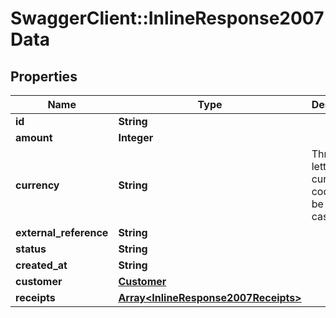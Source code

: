 # SwaggerClient::InlineResponse2007Data

## Properties
Name | Type | Description | Notes
------------ | ------------- | ------------- | -------------
**id** | **String** |  | [optional] 
**amount** | **Integer** |  | [optional] 
**currency** | **String** | Three-letter ISO currency code. Must be upper-case | [optional] 
**external_reference** | **String** |  | [optional] 
**status** | **String** |  | [optional] 
**created_at** | **String** |  | [optional] 
**customer** | [**Customer**](Customer.md) |  | [optional] 
**receipts** | [**Array&lt;InlineResponse2007Receipts&gt;**](InlineResponse2007Receipts.md) |  | [optional] 

